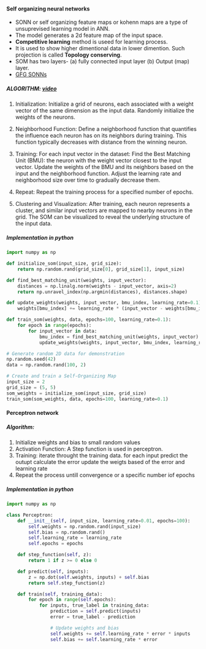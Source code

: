 #### Self organizing neural networks
- SONN or self organizing feature maps or kohenn maps are a type of unsuprevised learning model in ANN.
- The model generates a 2d feature map of the input space.
- **Competitive learning** method is useed for learning process.
- It is used to show higher dimentional data in lower dimention. Such projection is called **Topology conserving**.
- SOM has two layers- (a) fully connected input layer (b) Output (map) layer.
- [GFG SONNs](https://www.geeksforgeeks.org/ann-self-organizing-neural-network-sonn/)
##### ALGORITHM: [video](https://www.youtube.com/watch?v=9ZhwKv_bUx8)
1. Initialization:
	Initialize a grid of neurons, each associated with a weight vector of the same dimension as the input data.
	Randomly initialize the weights of the neurons.
	
2. Neighborhood Function:
	Define a neighborhood function that quantifies the influence each neuron has on its neighbors during training. This function typically decreases with distance from the winning neuron.
	
3. Training:
	For each input vector in the dataset:
	Find the Best Matching Unit (BMU): the neuron with the weight vector closest to the input vector.
	Update the weights of the BMU and its neighbors based on the input and the neighborhood function.
	Adjust the learning rate and neighborhood size over time to gradually decrease them.
	
4. Repeat:
	Repeat the training process for a specified number of epochs.
	
5. Clustering and Visualization:
	After training, each neuron represents a cluster, and similar input vectors are mapped to nearby neurons in the grid.
	The SOM can be visualized to reveal the underlying structure of the input data.

##### Implementation in python
```python
import numpy as np

def initialize_som(input_size, grid_size):
    return np.random.rand(grid_size[0], grid_size[1], input_size)

def find_best_matching_unit(weights, input_vector):
    distances = np.linalg.norm(weights - input_vector, axis=2)
    return np.unravel_index(np.argmin(distances), distances.shape)

def update_weights(weights, input_vector, bmu_index, learning_rate=0.1):
    weights[bmu_index] += learning_rate * (input_vector - weights[bmu_index])

def train_som(weights, data, epochs=100, learning_rate=0.1):
    for epoch in range(epochs):
        for input_vector in data:
            bmu_index = find_best_matching_unit(weights, input_vector)
            update_weights(weights, input_vector, bmu_index, learning_rate)

# Generate random 2D data for demonstration
np.random.seed(42)
data = np.random.rand(100, 2)

# Create and train a Self-Organizing Map
input_size = 2
grid_size = (5, 5)
som_weights = initialize_som(input_size, grid_size)
train_som(som_weights, data, epochs=100, learning_rate=0.1)

```

#### Perceptron network
##### Algorithm:
1.  Initialize weights and bias to small random values
2. Activation Function: 
		A Step function is used in perceptron.
3. Training: 
	iterate throught the training data.
	for each input predict the outupt
	calculate the error
	update the weigts based of the error and learning rate
4. Repeat the process untill convergence or a specific number iof epochs 

##### Implementation in python
```python
import numpy as np

class Perceptron:
    def __init__(self, input_size, learning_rate=0.01, epochs=100):
        self.weights = np.random.rand(input_size)
        self.bias = np.random.rand()
        self.learning_rate = learning_rate
        self.epochs = epochs

    def step_function(self, z):
        return 1 if z >= 0 else 0

    def predict(self, inputs):
        z = np.dot(self.weights, inputs) + self.bias
        return self.step_function(z)

    def train(self, training_data):
        for epoch in range(self.epochs):
            for inputs, true_label in training_data:
                prediction = self.predict(inputs)
                error = true_label - prediction

                # Update weights and bias
                self.weights += self.learning_rate * error * inputs
                self.bias += self.learning_rate * error

```